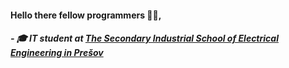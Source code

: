 #### Hello there fellow programmers 👨‍💻,
##### - 🎓 IT student at [The Secondary Industrial School of Electrical Engineering in Prešov](https://spse-po.sk/)

